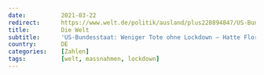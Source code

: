 ```yaml
---
date:          2021-03-22
redirect:      https://www.welt.de/politik/ausland/plus228894847/US-Bundesstaat-Weniger-Tote-ohne-Lockdown-Hatte-Florida-am-Ende-doch-recht.html
title:         Die Welt
subtitle:      'US-Bundesstaat: Weniger Tote ohne Lockdown – Hatte Florida am Ende doch recht?'
country:       DE
categories:    [Zahlen]
tags:          [welt, massnahmen, lockdown]
---
```

